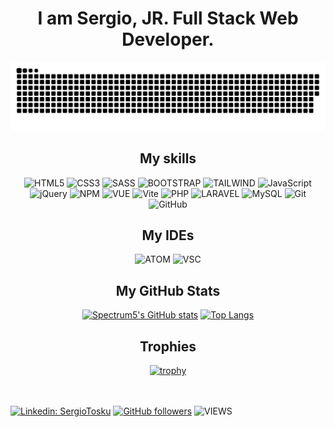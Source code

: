 <div align=center>
  
  <h1>I am Sergio, JR. Full Stack Web Developer.</h1>

![snake gif](https://github.com/Spectrum5/snake/blob/output/dist/github-snake-dark.svg)
  
<h2>My skills</h2>
  
![HTML5](https://img.shields.io/badge/html5-%23E34F26.svg?style=for-the-badge&logo=html5&logoColor=white)
![CSS3](https://img.shields.io/badge/css3-%231572B6.svg?style=for-the-badge&logo=css3&logoColor=white)
![SASS](https://img.shields.io/badge/Sass-CC6699?style=for-the-badge&logo=sass&logoColor=white)
![BOOTSTRAP](https://img.shields.io/badge/Bootstrap-563D7C?style=for-the-badge&logo=bootstrap&logoColor=white)
![TAILWIND](https://img.shields.io/badge/Tailwind_CSS-38B2AC?style=for-the-badge&logo=tailwind-css&logoColor=white)
![JavaScript](https://img.shields.io/badge/javascript-%23323330.svg?style=for-the-badge&logo=javascript&logoColor=%23F7DF1E)
![jQuery](https://img.shields.io/badge/jQuery-0769AD?style=for-the-badge&logo=jquery&logoColor=white)
![NPM](https://img.shields.io/badge/NPM-%23CB3837.svg?style=for-the-badge&logo=npm&logoColor=white)
![VUE](https://img.shields.io/badge/Vue.js-35495E?style=for-the-badge&logo=vuedotjs&logoColor=4FC08D)
![Vite](https://img.shields.io/badge/-Vite-646cff?logo=vite&logoColor=white&style=for-the-badge)
![PHP](https://img.shields.io/badge/PHP-777BB4?style=for-the-badge&logo=php&logoColor=white)
![LARAVEL](https://img.shields.io/badge/Laravel-FF2D20?style=for-the-badge&logo=laravel&logoColor=white)
![MySQL](https://img.shields.io/badge/MySQL-00000F?style=for-the-badge&logo=mysql&logoColor=white)
![Git](https://img.shields.io/badge/git-%23F05033.svg?style=for-the-badge&logo=git&logoColor=white)
![GitHub](https://img.shields.io/badge/github-%23121011.svg?style=for-the-badge&logo=github&logoColor=white)
</div>

<div align=center>
  <h2>My IDEs</h2>
  
  ![ATOM](https://img.shields.io/badge/Atom-66595C?style=for-the-badge&logo=Atom&logoColor=white)
  ![VSC](https://img.shields.io/badge/Visual_Studio_Code-0078D4?style=for-the-badge&logo=visual%20studio%20code&logoColor=white)
</div>

<div align="center" >
<h2>My GitHub Stats</h2>

[![Spectrum5's GitHub stats](https://github-readme-stats.vercel.app/api?username=Spectrum5&show_icons=true&theme=dark&hide=contribs)]([https://github.com/Spectrum5/github-readme-stats](https://github-readme-stats.vercel.app/api?username=Spectrum5&show_icons=true&theme=dark&hide=contribs)) 
[![Top Langs](https://github-readme-stats.vercel.app/api/top-langs/?username=Spectrum5&layout=compact&theme=dark)]([https://github.com/Spectrum5/github-readme-stats](https://github-readme-stats.vercel.app/api/top-langs/?username=Spectrum5&layout=compact&theme=dark))
</div>

  
<div align=center>
  <h2>Trophies</h2>
  
  [![trophy](https://github-profile-trophy.vercel.app/?username=Spectrum5&theme=darkhub&row=1)](https://github.com/ryo-ma/github-profile-trophy)
</div>
  
  <br><br>
[![Linkedin: SergioTosku](https://img.shields.io/badge/-Sergiotosku-blue?style=flat-square&logo=Linkedin&logoColor=white&link=https://www.linkedin.com/in/sergiotosku)](https://www.linkedin.com/in/sergio-tosku-3b7562181/)
[![GitHub followers](https://img.shields.io/github/followers/Spectrum5?label=Follow&style=social)](https://github.com/Spectrum5)
![VIEWS](https://komarev.com/ghpvc/?username=Spectrum5)
